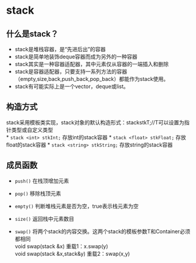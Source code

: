stack
=========
##  什么是stack？
* stack是堆栈容器，是“先进后出”的容器
* stack是简单地装饰deque容器而成为另外的一种容器
* stack其实是一种容器适配器，其中元素仅从容器的一端插入和删除
* stack是容器适配器，只要支持一系列方法的容器（empty,size,back,push_back,pop_back）都能作为stack使用。
* stack有可能实际上是一个vector，deque或list。

##  构造方式
  stack采用模板类实现，stack对象的默认构造形式：stack<T>stkT;//T可以设置为指针类型或自定义类型<br>
    * `stack <int> stkInt;`  存放int的stack容器
    * `stack <float> stkFloat;` 存放float的stack容器
    * `stack <string> stkString;` 存放string的stack容器
    
##  成员函数
* `push()` 在栈顶增加元素

* `pop()` 移除栈顶元素

* `empty()` 判断堆栈元素是否为空，true表示栈元素为空

* `size()`  返回栈中元素数目

* `swap()` 将两个stack的内容交换。这两个stack的模板参数T和Container必须都相同<br>
    void swap(stack &x) 重载1：x.swap(y)<br>
    void swap(stack &x,stack&y) 重载2：swap(x,y)<br>

